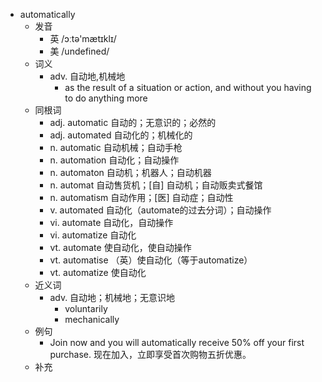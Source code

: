 - automatically
  - 发音
    - 英 /ɔːtə'mætɪklɪ/
    - 美 /undefined/
  - 词义
    - adv. 自动地,机械地
      - as the result of a situation or action, and without you having to do anything more
  - 同根词
    - adj. automatic 自动的；无意识的；必然的
    - adj. automated 自动化的；机械化的
    - n. automatic 自动机械；自动手枪
    - n. automation 自动化；自动操作
    - n. automaton 自动机；机器人；自动机器
    - n. automat 自动售货机；[自] 自动机；自动贩卖式餐馆
    - n. automatism 自动作用；[医] 自动症；自动性
    - v. automated 自动化（automate的过去分词）；自动操作
    - vi. automate 自动化，自动操作
    - vi. automatize 自动化
    - vt. automate 使自动化，使自动操作
    - vt. automatise （英）使自动化（等于automatize）
    - vt. automatize 使自动化
  - 近义词
    - adv. 自动地；机械地；无意识地
      - voluntarily
      - mechanically
  - 例句
    - Join now and you will automatically receive 50% off your first purchase. 现在加入，立即享受首次购物五折优惠。
  - 补充
